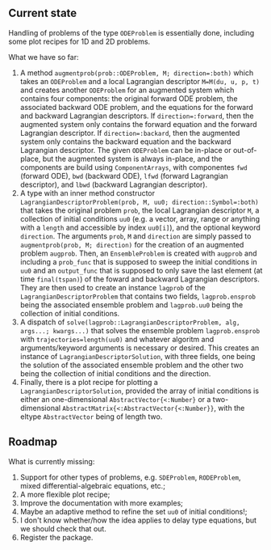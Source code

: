 ## Current state

Handling of problems of the type `ODEProblem` is essentially done, including some plot recipes for 1D and 2D problems.

What we have so far:

1. A method `augmentprob(prob::ODEProblem, M; direction=:both)` which takes an `ODEProblem` and a local Lagrangian descriptor `M=M(du, u, p, t)` and creates another `ODEProblem` for an augmented system which contains four components: the original forward ODE problem, the associated backward ODE problem, and the equations for the forward and backward Lagrangian descriptors. If `direction=:forward`, then the augmented system only contains the forward equation and the forward Lagrangian descriptor. If `direction=:backard`, then the augmented system only contains the backward equation and the backward Lagrangian descriptor. The given `ODEProblem` can be in-place or out-of-place, but the augmented system is always in-place, and the components are build using `ComponentArrays`, with componentes `fwd` (forward ODE), `bwd` (backward ODE), `lfwd` (forward Lagrangian descriptor), and `lbwd` (backward Lagrangian descriptor).
1. A type with an inner method constructor `LagrangianDescriptorProblem(prob, M, uu0; direction::Symbol=:both)` that takes the original problem `prob`, the local Lagrangian descriptor `M`, a collection of initial conditions `uu0` (e.g. a vector, array, range or anything with a `length` and accessible by index `uu0[i]`), and the optional keyword `direction`. The arguments `prob`, `M` and `direction` are simply passed to `augmentprob(prob, M; direction)` for the creation of an augmented problem `augprob`. Then, an `EnsembleProblem` is created with `augprob` and including a `prob_func` that is supposed to sweep the initial conditions in `uu0` and an `output_func` that is supposed to only save the last element (at time `final(tspan)`) of the foward and backward Lagrangian descriptors. They are then used to create an instance `lagprob` of the `LagrangianDescriptorProblem` that contains two fields, `lagprob.ensprob` being the associated ensemble problem and `lagprob.uu0` being the collection of initial conditions.
1. A dispatch of `solve(lagprob::LagrangianDescriptorProblem, alg, args...; kwargs...)` that solves the ensemble problem `lagprob.ensprob` with `trajectories=length(uu0)` and whatever algoritm and arguments/keyword arguments is necessary or desired. This creates an instance of `LagrangianDescriptorSolution`, with three fields, one being the solution of the associated ensemble problem and the other two being the collection of initial conditions and the direction.
1. Finally, there is a plot recipe for plotting a `LagrangianDescriptorSolution`, provided the array of initial conditions is either an one-dimensional `AbstractVector{<:Number}` or a two-dimensional `AbstractMatrix{<:AbstractVector{<:Number}}`, with the eltype `AbstractVector` being of length two.

## Roadmap

What is currently missing:
1. Support for other types of problems, e.g. `SDEProblem`, `RODEProblem`, mixed differential-algebraic equations, etc.;
1. A more flexible plot recipe;
1. Improve the documentation with more examples;
1. Maybe an adaptive method to refine the set `uu0` of initial conditions!;
1. I don't know whether/how the idea applies to delay type equations, but we should check that out.
1. Register the package.
